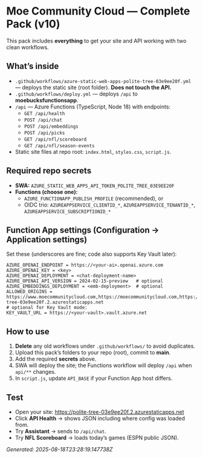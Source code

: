 # Moe Community Cloud — Complete Pack (v10)

This pack includes **everything** to get your site and API working with two clean workflows.

## What’s inside
- `.github/workflows/azure-static-web-apps-polite-tree-03e9ee20f.yml` — deploys the static site (root folder). **Does not touch the API.**
- `.github/workflows/deploy.yml` — deploys `/api` to **moebucksfunctionsapp**.
- `/api` — Azure Functions (TypeScript, Node 18) with endpoints:
  - `GET /api/health`
  - `POST /api/chat`
  - `POST /api/embeddings`
  - `POST /api/picks`
  - `GET /api/nfl/scoreboard`
  - `GET /api/nfl/season-events`
- Static site files at repo root: `index.html`, `styles.css`, `script.js`.

## Required repo secrets
- **SWA:** `AZURE_STATIC_WEB_APPS_API_TOKEN_POLITE_TREE_03E9EE20F`
- **Functions (choose one):**
  - `AZURE_FUNCTIONAPP_PUBLISH_PROFILE` (recommended), or
  - OIDC trio: `AZUREAPPSERVICE_CLIENTID_*`, `AZUREAPPSERVICE_TENANTID_*`, `AZUREAPPSERVICE_SUBSCRIPTIONID_*`

## Function App settings (Configuration → Application settings)
Set these (underscores are fine; code also supports Key Vault later):
```
AZURE_OPENAI_ENDPOINT = https://<your-ai>.openai.azure.com
AZURE_OPENAI_KEY = <key>
AZURE_OPENAI_DEPLOYMENT = <chat-deployment-name>
AZURE_OPENAI_API_VERSION = 2024-02-15-preview   # optional
AZURE_EMBEDDINGS_DEPLOYMENT = <emb-deployment>  # optional
ALLOWED_ORIGINS = https://www.moecommunitycloud.com,https://moecommunitycloud.com,https://polite-tree-03e9ee20f.2.azurestaticapps.net
# optional for Key Vault mode:
KEY_VAULT_URL = https://<your-vault>.vault.azure.net
```

## How to use
1. **Delete** any old workflows under `.github/workflows/` to avoid duplicates.
2. Upload this pack’s folders to your repo (root), commit to **main**.
3. Add the required **secrets** above.
4. SWA will deploy the site; the Functions workflow will deploy `/api` when `api/**` changes.
5. In `script.js`, update `API_BASE` if your Function App host differs.

## Test
- Open your site: https://polite-tree-03e9ee20f.2.azurestaticapps.net
- Click **API Health** → shows JSON including where config was loaded from.
- Try **Assistant** → sends to `/api/chat`.
- Try **NFL Scoreboard** → loads today’s games (ESPN public JSON).

*Generated: 2025-08-18T23:28:19.147738Z*
